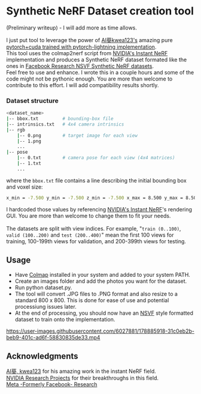 # Synthetic NeRF Dataset creation tool
(Preliminary writeup) - I will add more as time allows.

 I just put tool to leverage the power of [AI葵kwea123's](https://github.com/kwea123) amazing pure [pytorch+cuda trained with pytorch-lightning implementation](https://github.com/kwea123/ngp_pl).<br>
 This tool uses the colmap2nerf script from [NVIDIA's Instant NeRF](https://github.com/NVlabs/instant-ngp) implementation and produces a Synthetic NeRF dataset formated like the ones in [Facebook Research NSVF Synthetic NeRF datasets](https://github.com/facebookresearch/NSVF#dataset).<br>
 Feel free to use and enhance. I wrote this in a couple hours and some of the code might not be pythonic enough. You are more than welcome to contribute to this effort. I will add compatibility results shortly.<br>

### Dataset structure<br>
```bash
<dataset_name>
|-- bbox.txt         # bounding-box file
|-- intrinsics.txt   # 4x4 camera intrinsics
|-- rgb
    |-- 0.png        # target image for each view
    |-- 1.png
    ...
|-- pose
    |-- 0.txt        # camera pose for each view (4x4 matrices)
    |-- 1.txt
    ...
```

where the ``bbox.txt`` file contains a line describing the initial bounding box and voxel size:

```bash
x_min = -7.500 y_min = -7.500 z_min = -7.500 x_max = 8.500 y_max = 8.500 z_max = 8.500 initial_voxel_size = 0.4
```
 I hardcoded those values by referencing [NVIDIA's Instant NeRF](https://github.com/NVlabs/instant-ngp)'s rendering GUI. You are more than welcome to change them to fit your needs.<br><br>
 The datasets are split with view indices. For example, "``train (0..100)``, ``valid (100..200)`` and ``test (200..400)``" mean the first 100 views for training, 100-199th views for validation, and 200-399th views for testing.
<br>
## Usage
- Have [Colmap](https://colmap.github.io/index.html) installed in your system and added to your system PATH.<br>
- Create an images folder and add the photos you want for the dataset.<br>
- Run python dataset.py.<br>
- The tool will convert .JPG files to .PNG format and also resize to a standard 800 x 800. This is done for ease of use and potential processiung issues later.<br>
- At the end of processing, you should now have an [NSVF](https://github.com/facebookresearch/NSVF) style formatted dataset to train onto the implementation.<br>



https://user-images.githubusercontent.com/6027881/178885918-31c0eb2b-beb9-401c-ad6f-58830835de33.mp4



## Acknowledgments
[AI葵, kwea123](https://github.com/kwea123) for his amazing work in the instant NeRF field.<br>
[NVIDIA Research Projects](https://github.com/NVlabs) for their breakthroughs in this field.<br>
[Meta -Formerly Facebook- Research](https://github.com/facebookresearch)
